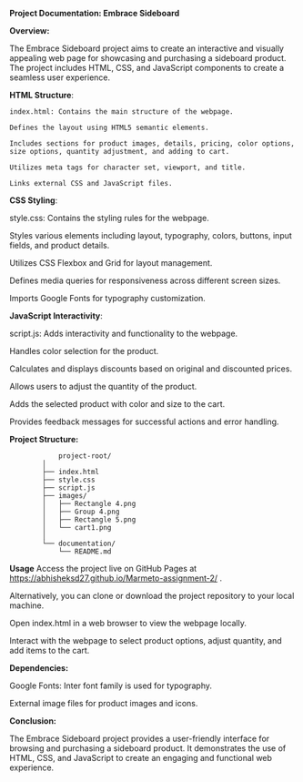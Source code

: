 **Project Documentation: Embrace Sideboard**

**Overview:**

The Embrace Sideboard project aims to create an interactive and visually appealing web page for showcasing and purchasing a sideboard product. The project includes HTML, CSS, and JavaScript components to create a seamless user experience.

**HTML Structure**:

    index.html: Contains the main structure of the webpage.
    
    Defines the layout using HTML5 semantic elements.
    
    Includes sections for product images, details, pricing, color options, size options, quantity adjustment, and adding to cart.
    
    Utilizes meta tags for character set, viewport, and title.
    
    Links external CSS and JavaScript files.
    
**CSS Styling**:

  style.css:   Contains the styling rules for the webpage.
  
  Styles various elements including layout, typography, colors, buttons, input fields, and product details.
  
  Utilizes CSS Flexbox and Grid for layout management.
  
  Defines media queries for responsiveness across different screen sizes.
  
  Imports Google Fonts for typography customization.
  
**JavaScript Interactivity**:

  script.js: Adds interactivity and functionality to the webpage.
  
  Handles color selection for the product.
  
  Calculates and displays discounts based on original and discounted prices.
  
  Allows users to adjust the quantity of the product.
  
  Adds the selected product with color and size to the cart.
  
  Provides feedback messages for successful actions and error handling.

**Project Structure:**

                project-root/
            │
            ├── index.html
            ├── style.css
            ├── script.js
            ├── images/
            │   ├── Rectangle 4.png
            │   ├── Group 4.png
            │   ├── Rectangle 5.png
            │   └── cart1.png
            │
            └── documentation/
                └── README.md



**Usage**
    Access the project live on GitHub Pages at https://abhisheksd27.github.io/Marmeto-assignment-2/ .
    
Alternatively, you can clone or download the project repository to your local machine.

Open index.html in a web browser to view the webpage locally.

Interact with the webpage to select product options, adjust quantity, and add items to the cart.

**Dependencies:**

Google Fonts: Inter font family is used for typography.

External image files for product images and icons.

**Conclusion:**

The Embrace Sideboard project provides a user-friendly interface for browsing and purchasing a sideboard product. It demonstrates the use of HTML, CSS, and JavaScript to create an engaging and functional web experience.

